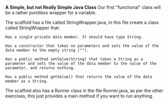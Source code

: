 <b>A Simple, but not Really Simple Java Class</b>
Our first "functional" class will be a rather pointless wrapper for a variable.

The scaffold has a file called StringWrapper.java, in this file create a class called StringWrapper that:

    Has a single private data member. It should have type String.

    Has a constructor that takes no parameters and sets the value of the data member to the empty string ("").

    Has a public method setValue(String) that takes a String as a parameter and sets the value of the data member to the value of the parameter, and returns nothing.

    Has a public method getValue() that returns the value of the data member as a String.

The scaffold also has a Runner class in the file Runner.java, as per the other exercises, this just provides a main method if you want to run anything.